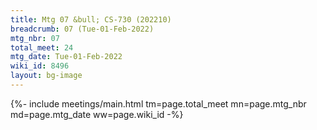 ```yaml
---
title: Mtg 07 &bull; CS-730 (202210)
breadcrumb: 07 (Tue-01-Feb-2022)
mtg_nbr: 07
total_meet: 24
mtg_date: Tue-01-Feb-2022
wiki_id: 8496
layout: bg-image
---
```


{%- include meetings/main.html
    tm=page.total_meet
    mn=page.mtg_nbr
    md=page.mtg_date
    ww=page.wiki_id
-%}
